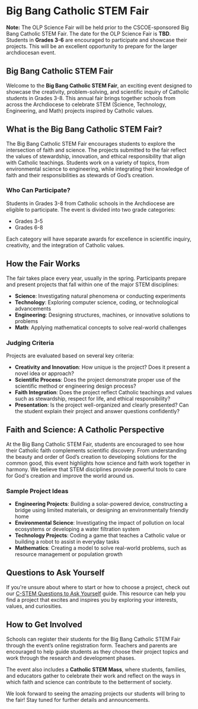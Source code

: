 # Big Bang Catholic STEM Fair

**Note:** The OLP Science Fair will be held prior to the CSCOE-sponsored Big Bang Catholic STEM Fair. The date for the OLP Science Fair is **TBD**. Students in **Grades 3-6** are encouraged to participate and showcase their projects. This will be an excellent opportunity to prepare for the larger archdiocesan event.

## Big Bang Catholic STEM Fair

Welcome to the **Big Bang Catholic STEM Fair**, an exciting event designed to showcase the creativity, problem-solving, and scientific inquiry of Catholic students in Grades 3-8. This annual fair brings together schools from across the Archdiocese to celebrate STEM (Science, Technology, Engineering, and Math) projects inspired by Catholic values.

## What is the Big Bang Catholic STEM Fair?

The Big Bang Catholic STEM Fair encourages students to explore the intersection of faith and science. The projects submitted to the fair reflect the values of stewardship, innovation, and ethical responsibility that align with Catholic teachings. Students work on a variety of topics, from environmental science to engineering, while integrating their knowledge of faith and their responsibilities as stewards of God’s creation.

### Who Can Participate?

Students in Grades 3-8 from Catholic schools in the Archdiocese are eligible to participate. The event is divided into two grade categories:
- Grades 3-5
- Grades 6-8

Each category will have separate awards for excellence in scientific inquiry, creativity, and the integration of Catholic values.

## How the Fair Works

The fair takes place every year, usually in the spring. Participants prepare and present projects that fall within one of the major STEM disciplines:
- **Science**: Investigating natural phenomena or conducting experiments
- **Technology**: Exploring computer science, coding, or technological advancements
- **Engineering**: Designing structures, machines, or innovative solutions to problems
- **Math**: Applying mathematical concepts to solve real-world challenges

### Judging Criteria

Projects are evaluated based on several key criteria:
- **Creativity and Innovation**: How unique is the project? Does it present a novel idea or approach?
- **Scientific Process**: Does the project demonstrate proper use of the scientific method or engineering design process?
- **Faith Integration**: Does the project reflect Catholic teachings and values such as stewardship, respect for life, and ethical responsibility?
- **Presentation**: Is the project well-organized and clearly presented? Can the student explain their project and answer questions confidently?

## Faith and Science: A Catholic Perspective

At the Big Bang Catholic STEM Fair, students are encouraged to see how their Catholic faith complements scientific discovery. From understanding the beauty and order of God’s creation to developing solutions for the common good, this event highlights how science and faith work together in harmony. We believe that STEM disciplines provide powerful tools to care for God's creation and improve the world around us.

### Sample Project Ideas

- **Engineering Projects**: Building a solar-powered device, constructing a bridge using limited materials, or designing an environmentally friendly home
- **Environmental Science**: Investigating the impact of pollution on local ecosystems or developing a water filtration system
- **Technology Projects**: Coding a game that teaches a Catholic value or building a robot to assist in everyday tasks
- **Mathematics**: Creating a model to solve real-world problems, such as resource management or population growth

## Questions to Ask Yourself

If you're unsure about where to start or how to choose a project, check out our [C-STEM Questions to Ask Yourself](./C-STEM_questions_to_ask_yourself.md) guide. This resource can help you find a project that excites and inspires you by exploring your interests, values, and curiosities.

## How to Get Involved

Schools can register their students for the Big Bang Catholic STEM Fair through the event’s online registration form. Teachers and parents are encouraged to help guide students as they choose their project topics and work through the research and development phases.

The event also includes a **Catholic STEM Mass**, where students, families, and educators gather to celebrate their work and reflect on the ways in which faith and science can contribute to the betterment of society.

We look forward to seeing the amazing projects our students will bring to the fair! Stay tuned for further details and announcements.
